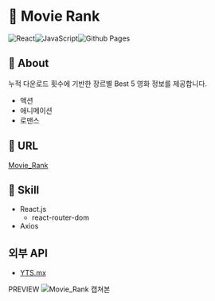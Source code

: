 # 📣 Movie Rank

![React](https://img.shields.io/badge/react-%2320232a.svg?style=for-the-badge&logo=react&logoColor=%2361DAFB)![JavaScript](https://img.shields.io/badge/javascript-%23323330.svg?style=for-the-badge&logo=javascript&logoColor=%23F7DF1E)![Github Pages](https://img.shields.io/badge/github%20pages-121013?style=for-the-badge&logo=github&logoColor=white)

## 👀 About
누적 다운로드 횟수에 기반한 장르별 Best 5 영화 정보를 제공합니다.
- 액션
- 애니메이션
- 로맨스

## 🔗 URL
[Movie_Rank](https://kroomoo.github.io/React_MovieRank/)

## 📌 Skill
- React.js
  - react-router-dom
- Axios
  
## 외부 API
- [YTS.mx](https://yts.mx/api)

PREVIEW
![Movie_Rank 캡쳐본](https://user-images.githubusercontent.com/93576045/236602445-d43dcc1d-14ad-4997-a997-96206cbb1cda.png)
